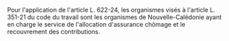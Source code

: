   
Pour l'application de l'article L. 622-24, les organismes visés à l'article L. 351-21 du code du travail sont les organismes de Nouvelle-Calédonie ayant en charge le service de l'allocation d'assurance chômage et le recouvrement des contributions.  

  
